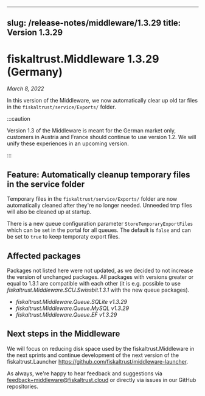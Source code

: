 

---
slug: /release-notes/middleware/1.3.29
title: Version 1.3.29
---

# fiskaltrust.Middleware 1.3.29 (Germany)
_March 8, 2022_

In this version of the Middleware, we now automatically clear up old tar files in the `fiskaltrust/service/Exports/` folder.

:::caution

Version 1.3 of the Middleware is meant for the German market only, customers in Austria and France should continue to use version 1.2. We will unify these experiences in an upcoming version.

:::

## Feature: Automatically cleanup temporary files in the service folder

Temporary files in the `fiskaltrust/service/Exports/` folder are now automatically cleaned after they're no longer needed. Unneeded tmp files will also be cleaned up at startup.

There is a new queue configuration parameter `StoreTemporaryExportFiles` which can be set in the portal for all queues. The default is `false` and can be set to `true` to keep temporaty export files.

## Affected packages
Packages not listed here were not updated, as we decided to not increase the version of unchanged packages. All packages with versions greater or equal to 1.3.1 are compatible with each other (it is e.g. possible to use _fiskaltrust.Middleware.SCU.Swissbit.1.3.1_ with the new queue packages).

- _fiskaltrust.Middleware.Queue.SQLite v1.3.29_
- _fiskaltrust.Middleware.Queue.MySQL v1.3.29_
- _fiskaltrust.Middleware.Queue.EF v1.3.29_

## Next steps in the Middleware
We will focus on reducing disk space used by the fiskaltrust.Middleware in the next sprints and continue development of the next version of the fiskaltrust.Launcher https://github.com/fiskaltrust/middleware-launcher.

As always, we're happy to hear feedback and suggestions via [feedback+middleware@fiskaltrust.cloud](mailto:feedback+middleware@fiskaltrust.cloud) or directly via issues in our GitHub repositories.
